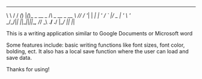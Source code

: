  __      __   _ _   _             _             
 \ \    / / _(_) |_(_)_ _  __ _  /_\  _ __ _ __ 
  \ \/\/ / '_| |  _| | ' \/ _` |/ _ \| '_ \ '_ \
   \_/\_/|_| |_|\__|_|_||_\__, /_/ \_\ .__/ .__/
                          |___/      |_|  |_|   

                          
This is a writing application similar to Google Documents or Microsoft word

Some features include: basic writing functions like font sizes, font color, bolding, ect. It also has a local save function where
the user can load and save data.

Thanks for using!
